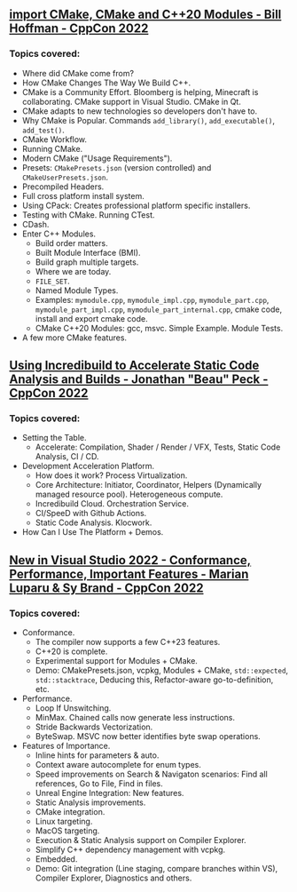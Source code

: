## [import CMake, CMake and C++20 Modules - Bill Hoffman - CppCon 2022](https://www.youtube.com/watch?v=5X803cXe02Y&list=LL6MKUgGZ9Q8c2Ff7GnoRoqA)
### Topics covered:
* Where did CMake come from?
* How CMake Changes The Way We Build C++.
* CMake is a Community Effort. Bloomberg is helping, Minecraft is collaborating. CMake support in Visual Studio. CMake in Qt.
* CMake adapts to new technologies so developers don't have to.
* Why CMake is Popular. Commands `add_library()`, `add_executable()`, `add_test()`.
* CMake Workflow.
* Running CMake.
* Modern CMake ("Usage Requirements").
* Presets: `CMakePresets.json` (version controlled) and `CMakeUserPresets.json`.
* Precompiled Headers.
* Full cross platform install system.
* Using CPack: Creates professional platform specific installers.
* Testing with CMake. Running CTest.
* CDash.
* Enter C++ Modules.
  * Build order matters.
  * Built Module Interface (BMI).
  * Build graph multiple targets.
  * Where we are today.
  * `FILE_SET`.
  * Named Module Types.
  * Examples: `mymodule.cpp`, `mymodule_impl.cpp`, `mymodule_part.cpp`, `mymodule_part_impl.cpp`, `mymodule_part_internal.cpp`, cmake code, install and export cmake code.
  * CMake C++20 Modules: gcc, msvc. Simple Example. Module Tests.
* A few more CMake features.

## [Using Incredibuild to Accelerate Static Code Analysis and Builds - Jonathan "Beau" Peck - CppCon 2022](https://www.youtube.com/watch?v=M7zMl2WOp6g&list=LL6MKUgGZ9Q8c2Ff7GnoRoqA)
### Topics covered:
* Setting the Table.
  * Accelerate: Compilation, Shader / Render / VFX, Tests, Static Code Analysis, CI / CD.
* Development Acceleration Platform.
  * How does it work? Process Virtualization.
  * Core Architecture: Initiator, Coordinator, Helpers (Dynamically managed resource pool). Heterogeneous compute.
  * Incredibuild Cloud. Orchestration Service.
  * CI/SpeeD with Github Actions.
  * Static Code Analysis. Klocwork.
* How Can I Use The Platform + Demos.

## [New in Visual Studio 2022 - Conformance, Performance, Important Features - Marian Luparu & Sy Brand - CppCon 2022](https://www.youtube.com/watch?v=vdblR5Ty9f8&list=LL6MKUgGZ9Q8c2Ff7GnoRoqA)
### Topics covered:
* Conformance.
  * The compiler now supports a few C++23 features.
  * C++20 is complete.
  * Experimental support for Modules + CMake.
  * Demo: CMakePresets.json, vcpkg, Modules + CMake, `std::expected`, `std::stacktrace`, Deducing this, Refactor-aware go-to-definition, etc.
* Performance.
  *  Loop If Unswitching.
  * MinMax. Chained calls now generate less instructions.
  * Stride Backwards Vectorization.
  * ByteSwap. MSVC now better identifies byte swap operations.
* Features of Importance.
  * Inline hints for parameters & auto.
  * Context aware autocomplete for enum types.
  * Speed improvements on Search & Navigaton scenarios: Find all references, Go to File, Find in files.
  * Unreal Engine Integration: New features.
  * Static Analysis improvements.
  * CMake integration.
  * Linux targeting.
  * MacOS targeting.
  * Execution & Static Analysis support on Compiler Explorer.
  * Simplify C++ dependency management with vcpkg.
  * Embedded.
  * Demo: Git integration (Line staging, compare branches within VS), Compiler Explorer, Diagnostics and others.


